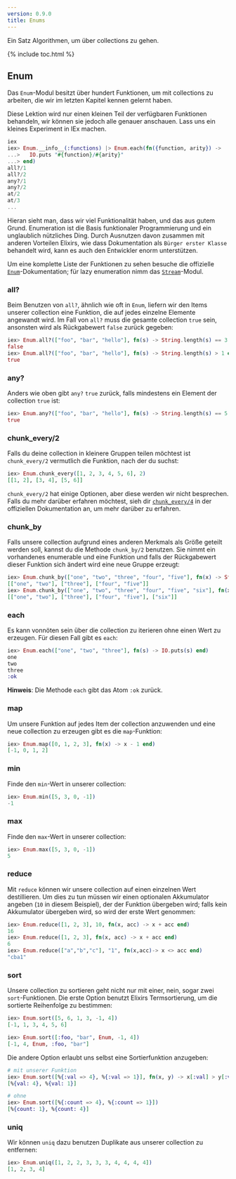 ```yaml
---
version: 0.9.0
title: Enums
---
```


Ein Satz Algorithmen, um über collections zu gehen.

{% include toc.html %}

## Enum

Das `Enum`-Modul besitzt über hundert Funktionen, um mit collections zu arbeiten, die wir im letzten Kapitel kennen gelernt haben.

Diese Lektion wird nur einen kleinen Teil der verfügbaren Funktionen behandeln, wir können sie jedoch alle genauer anschauen. Lass uns ein kleines Experiment in IEx machen.

```elixir
iex
iex> Enum.__info__(:functions) |> Enum.each(fn({function, arity}) ->
...>   IO.puts "#{function}/#{arity}"
...> end)
all?/1
all?/2
any?/1
any?/2
at/2
at/3
...
```

Hieran sieht man, dass wir viel Funktionalität haben, und das aus gutem Grund. Enumeration ist die Basis funktionaler Programmierung und ein unglaublich nützliches Ding.
Durch Ausnutzen davon zusammen mit anderen Vorteilen Elixirs, wie dass Dokumentation als `Bürger erster Klasse` behandelt wird, kann es auch den Entwickler enorm unterstützen.

Um eine komplette Liste der Funktionen zu sehen besuche die offizielle [`Enum`](https://hexdocs.pm/elixir/Enum.html)-Dokumentation; für lazy enumeration nimm das [`Stream`](https://hexdocs.pm/elixir/Stream.html)-Modul.

### all?

Beim Benutzen von `all?`, ähnlich wie oft in `Enum`, liefern wir den Items unserer collection eine Funktion, die auf jedes einzelne Elemente angewandt wird. Im Fall von `all?` muss die gesamte collection `true` sein, ansonsten wird als Rückgabewert `false` zurück gegeben:

```elixir
iex> Enum.all?(["foo", "bar", "hello"], fn(s) -> String.length(s) == 3 end)
false
iex> Enum.all?(["foo", "bar", "hello"], fn(s) -> String.length(s) > 1 end)
true
```

### any?

Anders wie oben gibt `any?` `true` zurück, falls mindestens ein Element der collection `true` ist:

```elixir
iex> Enum.any?(["foo", "bar", "hello"], fn(s) -> String.length(s) == 5 end)
true
```

### chunk_every/2

Falls du deine collection in kleinere Gruppen teilen möchtest ist `chunk_every/2` vermutlich die Funktion, nach der du suchst:

```elixir
iex> Enum.chunk_every([1, 2, 3, 4, 5, 6], 2)
[[1, 2], [3, 4], [5, 6]]
```


`chunk_every/2` hat einige Optionen, aber diese werden wir nicht besprechen. Falls du mehr darüber erfahren möchtest, sieh dir [`chunk_every/4`](https://hexdocs.pm/elixir/Enum.html#chunk_every/4) in der offiziellen Dokumentation an, um mehr darüber zu erfahren.

### chunk_by

Falls unsere collection aufgrund eines anderen Merkmals als Größe geteilt werden soll, kannst du die Methode `chunk_by/2` benutzen. Sie nimmt ein vorhandenes enumerable und eine Funktion und falls der Rückgabewert dieser Funktion sich ändert wird eine neue Gruppe erzeugt:

```elixir
iex> Enum.chunk_by(["one", "two", "three", "four", "five"], fn(x) -> String.length(x) end)
[["one", "two"], ["three"], ["four", "five"]]
iex> Enum.chunk_by(["one", "two", "three", "four", "five", "six"], fn(x) -> String.length(x) end)
[["one", "two"], ["three"], ["four", "five"], ["six"]]
```

### each

Es kann vonnöten sein über die collection zu iterieren ohne einen Wert zu erzeugen. Für diesen Fall gibt es `each`:

```elixir
iex> Enum.each(["one", "two", "three"], fn(s) -> IO.puts(s) end)
one
two
three
:ok
```

__Hinweis__: Die Methode `each` gibt das Atom `:ok` zurück.

### map

Um unsere Funktion auf jedes Item der collection anzuwenden und eine neue collection zu erzeugen gibt es die `map`-Funktion:

```elixir
iex> Enum.map([0, 1, 2, 3], fn(x) -> x - 1 end)
[-1, 0, 1, 2]
```

### min

Finde den `min`-Wert in unserer collection:

```elixir
iex> Enum.min([5, 3, 0, -1])
-1
```

### max

Finde den `max`-Wert in unserer collection:

```elixir
iex> Enum.max([5, 3, 0, -1])
5
```

### reduce

Mit `reduce` können wir unsere collection auf einen einzelnen Wert destillieren. Um dies zu tun müssen wir einen optionalen Akkumulator angeben (`10` in diesem Beispiel), der der Funktion übergeben wird; falls kein Akkumulator übergeben wird, so wird der erste Wert genommen:

```elixir
iex> Enum.reduce([1, 2, 3], 10, fn(x, acc) -> x + acc end)
16
iex> Enum.reduce([1, 2, 3], fn(x, acc) -> x + acc end)
6
iex> Enum.reduce(["a","b","c"], "1", fn(x,acc)-> x <> acc end)
"cba1"
```

### sort

Unsere collection zu sortieren geht nicht nur mit einer, nein, sogar zwei `sort`-Funktionen. Die erste Option benutzt Elixirs Termsortierung, um die sortierte Reihenfolge zu bestimmen:

```elixir
iex> Enum.sort([5, 6, 1, 3, -1, 4])
[-1, 1, 3, 4, 5, 6]

iex> Enum.sort([:foo, "bar", Enum, -1, 4])
[-1, 4, Enum, :foo, "bar"]
```

Die andere Option erlaubt uns selbst eine Sortierfunktion anzugeben:

```elixir
# mit unserer Funktion
iex> Enum.sort([%{:val => 4}, %{:val => 1}], fn(x, y) -> x[:val] > y[:val] end)
[%{val: 4}, %{val: 1}]

# ohne
iex> Enum.sort([%{:count => 4}, %{:count => 1}])
[%{count: 1}, %{count: 4}]
```

### uniq

Wir können `uniq` dazu benutzen Duplikate aus unserer collection zu entfernen:

```elixir
iex> Enum.uniq([1, 2, 2, 3, 3, 3, 4, 4, 4, 4])
[1, 2, 3, 4]
```
